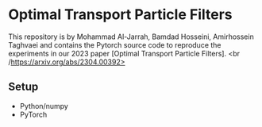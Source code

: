 # Optimal Transport Particle Filters
This repository is by Mohammad Al-Jarrah, Bamdad Hosseini, Amirhossein Taghvaei and contains the Pytorch source code to reproduce the experiments in our 2023 paper [Optimal Transport Particle Filters]. <br /https://arxiv.org/abs/2304.00392>


## Setup
* Python/numpy
* PyTorch

## 

